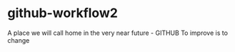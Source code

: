 # github-workflow2
A place we will call home in the very near future - GITHUB
To improve is to change
